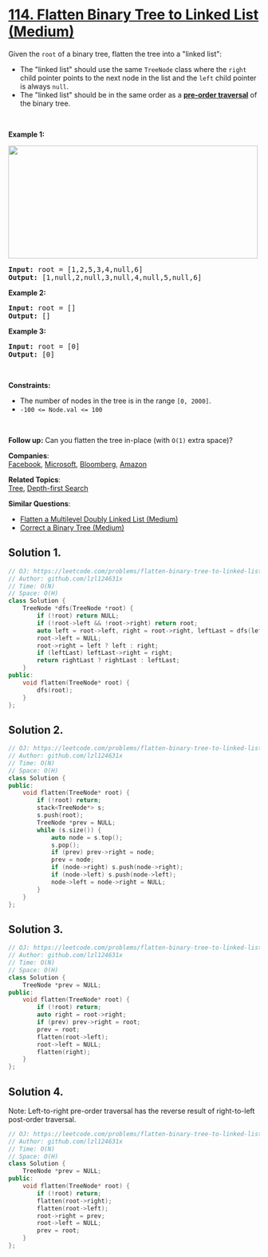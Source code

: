# [114. Flatten Binary Tree to Linked List (Medium)](https://leetcode.com/problems/flatten-binary-tree-to-linked-list/)

<p>Given the <code>root</code> of a binary tree, flatten the tree into a "linked list":</p>

<ul>
	<li>The "linked list" should use the same <code>TreeNode</code> class where the <code>right</code> child pointer points to the next node in the list and the <code>left</code> child pointer is always <code>null</code>.</li>
	<li>The "linked list" should be in the same order as a <a href="https://en.wikipedia.org/wiki/Tree_traversal#Pre-order,_NLR" target="_blank"><strong>pre-order</strong><strong> traversal</strong></a> of the binary tree.</li>
</ul>

<p>&nbsp;</p>
<p><strong>Example 1:</strong></p>
<img alt="" src="https://assets.leetcode.com/uploads/2021/01/14/flaten.jpg" style="width: 500px; height: 226px;">
<pre><strong>Input:</strong> root = [1,2,5,3,4,null,6]
<strong>Output:</strong> [1,null,2,null,3,null,4,null,5,null,6]
</pre>

<p><strong>Example 2:</strong></p>

<pre><strong>Input:</strong> root = []
<strong>Output:</strong> []
</pre>

<p><strong>Example 3:</strong></p>

<pre><strong>Input:</strong> root = [0]
<strong>Output:</strong> [0]
</pre>

<p>&nbsp;</p>
<p><strong>Constraints:</strong></p>

<ul>
	<li>The number of nodes in the tree is in the range <code>[0, 2000]</code>.</li>
	<li><code>-100 &lt;= Node.val &lt;= 100</code></li>
</ul>

<p>&nbsp;</p>
<strong>Follow up:</strong> Can you flatten the tree in-place (with <code>O(1)</code> extra space)?

**Companies**:  
[Facebook](https://leetcode.com/company/facebook), [Microsoft](https://leetcode.com/company/microsoft), [Bloomberg](https://leetcode.com/company/bloomberg), [Amazon](https://leetcode.com/company/amazon)

**Related Topics**:  
[Tree](https://leetcode.com/tag/tree/), [Depth-first Search](https://leetcode.com/tag/depth-first-search/)

**Similar Questions**:
* [Flatten a Multilevel Doubly Linked List (Medium)](https://leetcode.com/problems/flatten-a-multilevel-doubly-linked-list/)
* [Correct a Binary Tree (Medium)](https://leetcode.com/problems/correct-a-binary-tree/)

## Solution 1.

```cpp
// OJ: https://leetcode.com/problems/flatten-binary-tree-to-linked-list/
// Author: github.com/lzl124631x
// Time: O(N)
// Space: O(H)
class Solution {
    TreeNode *dfs(TreeNode *root) {
        if (!root) return NULL;
        if (!root->left && !root->right) return root;
        auto left = root->left, right = root->right, leftLast = dfs(left), rightLast = dfs(right);
        root->left = NULL;
        root->right = left ? left : right;
        if (leftLast) leftLast->right = right;
        return rightLast ? rightLast : leftLast;
    }
public:
    void flatten(TreeNode* root) {
        dfs(root);
    }
};
```

## Solution 2.

```cpp
// OJ: https://leetcode.com/problems/flatten-binary-tree-to-linked-list/
// Author: github.com/lzl124631x
// Time: O(N)
// Space: O(H)
class Solution {
public:
    void flatten(TreeNode* root) {
        if (!root) return;
        stack<TreeNode*> s;
        s.push(root);
        TreeNode *prev = NULL;
        while (s.size()) {
            auto node = s.top();
            s.pop();
            if (prev) prev->right = node;
            prev = node;
            if (node->right) s.push(node->right);
            if (node->left) s.push(node->left);
            node->left = node->right = NULL;
        }
    }
};
```

## Solution 3.

```cpp
// OJ: https://leetcode.com/problems/flatten-binary-tree-to-linked-list/
// Author: github.com/lzl124631x
// Time: O(N)
// Space: O(H)
class Solution {
    TreeNode *prev = NULL;
public:
    void flatten(TreeNode* root) {
        if (!root) return;
        auto right = root->right;
        if (prev) prev->right = root;
        prev = root;
        flatten(root->left);
        root->left = NULL;
        flatten(right);
    }
};
```

## Solution 4.

Note: Left-to-right pre-order traversal has the reverse result of right-to-left post-order traversal.

```cpp
// OJ: https://leetcode.com/problems/flatten-binary-tree-to-linked-list/
// Author: github.com/lzl124631x
// Time: O(N)
// Space: O(H)
class Solution {
    TreeNode *prev = NULL;
public:
    void flatten(TreeNode* root) {
        if (!root) return;
        flatten(root->right);
        flatten(root->left);
        root->right = prev;
        root->left = NULL;
        prev = root;
    }
};
```